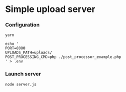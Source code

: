 # Simple upload server

### Configuration

```
yarn

echo '
PORT=8080
UPLOADS_PATH=uploads/
POST_PROCESSING_CMD=php ./post_processor_example.php
' > .env
```

### Launch server

`node server.js`
